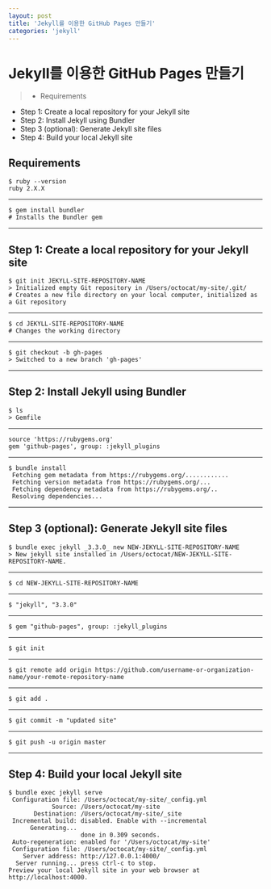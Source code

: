 ```yaml
---
layout: post
title: 'Jekyll를 이용한 GitHub Pages 만들기'
categories: 'jekyll'
---
```


# Jekyll를 이용한 GitHub Pages 만들기

> - Requirements
- Step 1: Create a local repository for your Jekyll site
- Step 2: Install Jekyll using Bundler
- Step 3 (optional): Generate Jekyll site files
- Step 4: Build your local Jekyll site

## Requirements
	$ ruby --version
	ruby 2.X.X

------------



    $ gem install bundler
    # Installs the Bundler gem

------------

## Step 1: Create a local repository for your Jekyll site

	$ git init JEKYLL-SITE-REPOSITORY-NAME
	> Initialized empty Git repository in /Users/octocat/my-site/.git/
	# Creates a new file directory on your local computer, initialized as a Git repository

------------
	$ cd JEKYLL-SITE-REPOSITORY-NAME
	# Changes the working directory


------------


	$ git checkout -b gh-pages
	> Switched to a new branch 'gh-pages'

------------
## Step 2: Install Jekyll using Bundler

	$ ls
	> Gemfile

------------
	source 'https://rubygems.org'
	gem 'github-pages', group: :jekyll_plugins

------------



	$ bundle install
	 Fetching gem metadata from https://rubygems.org/............
	 Fetching version metadata from https://rubygems.org/...
	 Fetching dependency metadata from https://rubygems.org/..
	 Resolving dependencies...

------------

## Step 3 (optional): Generate Jekyll site files
	$ bundle exec jekyll _3.3.0_ new NEW-JEKYLL-SITE-REPOSITORY-NAME
	> New jekyll site installed in /Users/octocat/NEW-JEKYLL-SITE-REPOSITORY-NAME.

------------


	$ cd NEW-JEKYLL-SITE-REPOSITORY-NAME

------------
	$ "jekyll", "3.3.0"
------------
	$ gem "github-pages", group: :jekyll_plugins

------------
	$ git init	

------------


	$ git remote add origin https://github.com/username-or-organization-name/your-remote-repository-name
	

------------


	$ git add .

------------
	$ git commit -m "updated site"

------------
	$ git push -u origin master

------------
## Step 4: Build your local Jekyll site

	$ bundle exec jekyll serve
	 Configuration file: /Users/octocat/my-site/_config.yml
	            Source: /Users/octocat/my-site
	       Destination: /Users/octocat/my-site/_site
	 Incremental build: disabled. Enable with --incremental
	      Generating...
	                    done in 0.309 seconds.
	 Auto-regeneration: enabled for '/Users/octocat/my-site'
	 Configuration file: /Users/octocat/my-site/_config.yml
	    Server address: http://127.0.0.1:4000/
	  Server running... press ctrl-c to stop.
	Preview your local Jekyll site in your web browser at http://localhost:4000.
